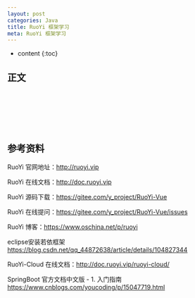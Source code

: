 ```yaml
---
layout: post
categories: Java
title: RuoYi 框架学习
meta: RuoYi 框架学习
---
```

* content
{:toc}

## 正文





<br/><br/><br/><br/><br/>
## 参考资料

RuoYi 官网地址：<http://ruoyi.vip>  

RuoYi 在线文档：<http://doc.ruoyi.vip>  

RuoYi 源码下载：<https://gitee.com/y_project/RuoYi-Vue>  

RuoYi 在线提问：<https://gitee.com/y_project/RuoYi-Vue/issues>  

RuoYi 博客：<https://www.oschina.net/p/ruoyi>

eclipse安装若依框架 <https://blog.csdn.net/qq_44872638/article/details/104827344>

RuoYi-Cloud 在线文档：<http://doc.ruoyi.vip/ruoyi-cloud/>

SpringBoot 官方文档中文版 - 1. 入门指南 <https://www.cnblogs.com/youcoding/p/15047719.html>




